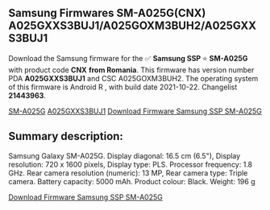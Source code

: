 <h2>Samsung Firmwares SM-A025G(CNX) A025GXXS3BUJ1/A025GOXM3BUH2/A025GXXS3BUJ1</h2>
Download the Samsung firmware for the ✅ <strong>Samsung SSP </strong> ⭐ <strong>SM-A025G</strong> with product code <strong>CNX</strong> <strong> from Romania</strong>. This firmware has version number PDA <strong>A025GXXS3BUJ1</strong> and CSC A025GOXM3BUH2. The operating system of this firmware is Android R , with build date 2021-10-22. Changelist <strong>21443963</strong>.


[SM-A025G](https://samfirm.shop/samsung/model/SM-A025G)
[A025GXXS3BUJ1](https://samfirm.shop/samsung/pda/A025GXXS3BUJ1)
[Download Firmware Samsung SSP SM-A025G](https://samfirm.shop/samsung/firmware/468248)
<h2>Summary description:</h2>
<p>Samsung Galaxy SM-A025G. Display diagonal: 16.5 cm (6.5"), Display resolution: 720 x 1600 pixels, Display type: PLS. Processor frequency: 1.8 GHz. Rear camera resolution (numeric): 13 MP, Rear camera type: Triple camera. Battery capacity: 5000 mAh. Product colour: Black. Weight: 196 g</p>


[Download Firmware Samsung SSP SM-A025G](https://samfirm.shop/samsung/firmware/468248)
